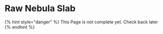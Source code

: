 # Raw Nebula Slab

{% hint style="danger" %}
This Page is not complete yet. Check back later
{% endhint %}

